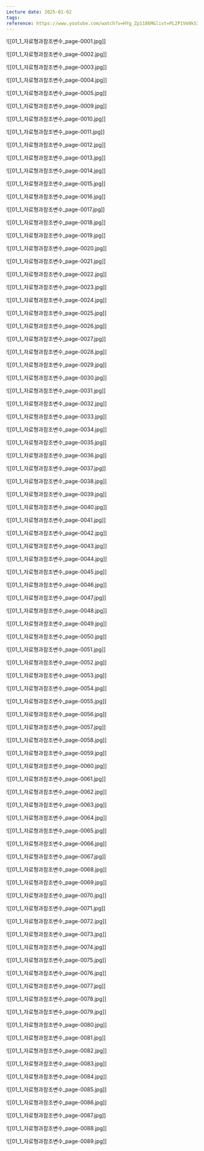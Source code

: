 ```yaml
---
Lecture date: 2025-01-02
tags: 
reference: https://www.youtube.com/watch?v=HYg_Zp1186M&list=PL2P1Vm9k53HMUI3i_UKRfWc3ePzAVerhc&index=2
---
```

![[01_1_자료형과참조변수_page-0001.jpg]]

![[01_1_자료형과참조변수_page-0002.jpg]]

![[01_1_자료형과참조변수_page-0003.jpg]]

![[01_1_자료형과참조변수_page-0004.jpg]]

![[01_1_자료형과참조변수_page-0005.jpg]]


![[01_1_자료형과참조변수_page-0009.jpg]]

![[01_1_자료형과참조변수_page-0010.jpg]]

![[01_1_자료형과참조변수_page-0011.jpg]]

![[01_1_자료형과참조변수_page-0012.jpg]]

![[01_1_자료형과참조변수_page-0013.jpg]]

![[01_1_자료형과참조변수_page-0014.jpg]]

![[01_1_자료형과참조변수_page-0015.jpg]]

![[01_1_자료형과참조변수_page-0016.jpg]]

![[01_1_자료형과참조변수_page-0017.jpg]]

![[01_1_자료형과참조변수_page-0018.jpg]]

![[01_1_자료형과참조변수_page-0019.jpg]]

![[01_1_자료형과참조변수_page-0020.jpg]]

![[01_1_자료형과참조변수_page-0021.jpg]]

![[01_1_자료형과참조변수_page-0022.jpg]]

![[01_1_자료형과참조변수_page-0023.jpg]]

![[01_1_자료형과참조변수_page-0024.jpg]]

![[01_1_자료형과참조변수_page-0025.jpg]]

![[01_1_자료형과참조변수_page-0026.jpg]]

![[01_1_자료형과참조변수_page-0027.jpg]]

![[01_1_자료형과참조변수_page-0028.jpg]]

![[01_1_자료형과참조변수_page-0029.jpg]]

![[01_1_자료형과참조변수_page-0030.jpg]]

![[01_1_자료형과참조변수_page-0031.jpg]]

![[01_1_자료형과참조변수_page-0032.jpg]]

![[01_1_자료형과참조변수_page-0033.jpg]]

![[01_1_자료형과참조변수_page-0034.jpg]]

![[01_1_자료형과참조변수_page-0035.jpg]]

![[01_1_자료형과참조변수_page-0036.jpg]]

![[01_1_자료형과참조변수_page-0037.jpg]]

![[01_1_자료형과참조변수_page-0038.jpg]]

![[01_1_자료형과참조변수_page-0039.jpg]]

![[01_1_자료형과참조변수_page-0040.jpg]]

![[01_1_자료형과참조변수_page-0041.jpg]]

![[01_1_자료형과참조변수_page-0042.jpg]]

![[01_1_자료형과참조변수_page-0043.jpg]]

![[01_1_자료형과참조변수_page-0044.jpg]]

![[01_1_자료형과참조변수_page-0045.jpg]]

![[01_1_자료형과참조변수_page-0046.jpg]]

![[01_1_자료형과참조변수_page-0047.jpg]]

![[01_1_자료형과참조변수_page-0048.jpg]]

![[01_1_자료형과참조변수_page-0049.jpg]]

![[01_1_자료형과참조변수_page-0050.jpg]]

![[01_1_자료형과참조변수_page-0051.jpg]]

![[01_1_자료형과참조변수_page-0052.jpg]]

![[01_1_자료형과참조변수_page-0053.jpg]]

![[01_1_자료형과참조변수_page-0054.jpg]]

![[01_1_자료형과참조변수_page-0055.jpg]]

![[01_1_자료형과참조변수_page-0056.jpg]]

![[01_1_자료형과참조변수_page-0057.jpg]]

![[01_1_자료형과참조변수_page-0058.jpg]]

![[01_1_자료형과참조변수_page-0059.jpg]]

![[01_1_자료형과참조변수_page-0060.jpg]]

![[01_1_자료형과참조변수_page-0061.jpg]]

![[01_1_자료형과참조변수_page-0062.jpg]]

![[01_1_자료형과참조변수_page-0063.jpg]]

![[01_1_자료형과참조변수_page-0064.jpg]]

![[01_1_자료형과참조변수_page-0065.jpg]]

![[01_1_자료형과참조변수_page-0066.jpg]]

![[01_1_자료형과참조변수_page-0067.jpg]]

![[01_1_자료형과참조변수_page-0068.jpg]]

![[01_1_자료형과참조변수_page-0069.jpg]]

![[01_1_자료형과참조변수_page-0070.jpg]]

![[01_1_자료형과참조변수_page-0071.jpg]]

![[01_1_자료형과참조변수_page-0072.jpg]]

![[01_1_자료형과참조변수_page-0073.jpg]]

![[01_1_자료형과참조변수_page-0074.jpg]]

![[01_1_자료형과참조변수_page-0075.jpg]]

![[01_1_자료형과참조변수_page-0076.jpg]]

![[01_1_자료형과참조변수_page-0077.jpg]]

![[01_1_자료형과참조변수_page-0078.jpg]]

![[01_1_자료형과참조변수_page-0079.jpg]]

![[01_1_자료형과참조변수_page-0080.jpg]]

![[01_1_자료형과참조변수_page-0081.jpg]]

![[01_1_자료형과참조변수_page-0082.jpg]]

![[01_1_자료형과참조변수_page-0083.jpg]]

![[01_1_자료형과참조변수_page-0084.jpg]]

![[01_1_자료형과참조변수_page-0085.jpg]]

![[01_1_자료형과참조변수_page-0086.jpg]]

![[01_1_자료형과참조변수_page-0087.jpg]]

![[01_1_자료형과참조변수_page-0088.jpg]]

![[01_1_자료형과참조변수_page-0089.jpg]]
